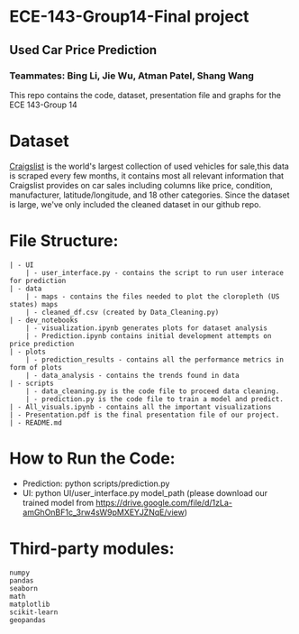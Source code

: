 # ECE-143-Group14-Final project
## Used Car Price Prediction
### Teammates: Bing Li, Jie Wu, Atman Patel, Shang Wang
This repo contains the code, dataset, presentation file and graphs for the ECE 143-Group 14 

# Dataset
[Craigslist](https://www.kaggle.com/austinreese/craigslist-carstrucks-data)
is the world's largest collection of used vehicles for sale,this data is scraped every few months, it contains most all relevant information that Craigslist provides on car sales including columns like price, condition, manufacturer, latitude/longitude, and 18 other categories. Since the dataset is large, we've only included the cleaned dataset in our github repo.

# File Structure:
    | - UI
        | - user_interface.py - contains the script to run user interace for prediction
    | - data
        | - maps - contains the files needed to plot the cloropleth (US states) maps
        | - cleaned_df.csv (created by Data_Cleaning.py)
    | - dev_notebooks
        | - visualization.ipynb generates plots for dataset analysis
        | - Prediction.ipynb contains initial development attempts on price prediction 
    | - plots
        | - prediction_results - contains all the performance metrics in form of plots
        | - data_analysis - contains the trends found in data
    | - scripts
        | - data_cleaning.py is the code file to proceed data cleaning.
        | - prediction.py is the code file to train a model and predict.
    | - All_visuals.ipynb - contains all the important visualizations
    | - Presentation.pdf is the final presentation file of our project.
    | - README.md

# How to Run the Code:
- Prediction: python scripts/prediction.py
- UI: python UI/user_interface.py model_path (please download our trained model from https://drive.google.com/file/d/1zLa-amGhOnBF1c_3rw4sW9pMXEYJZNqE/view)
    
# Third-party modules:
    numpy
    pandas
    seaborn
    math
    matplotlib
    scikit-learn
    geopandas


